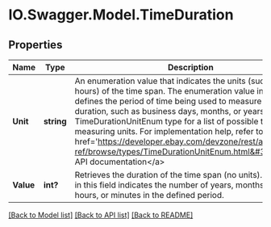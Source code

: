 # IO.Swagger.Model.TimeDuration
## Properties

Name | Type | Description | Notes
------------ | ------------- | ------------- | -------------
**Unit** | **string** | An enumeration value that indicates the units (such as hours) of the time span. The enumeration value in this field defines the period of time being used to measure the duration, such as business days, months, or years. See the TimeDurationUnitEnum type for a list of possible time-measuring units. For implementation help, refer to &lt;a href&#x3D;&#39;https://developer.ebay.com/devzone/rest/api-ref/browse/types/TimeDurationUnitEnum.html&#39;&gt;eBay API documentation&lt;/a&gt; | [optional] 
**Value** | **int?** | Retrieves the duration of the time span (no units).The value in this field indicates the number of years, months, days, hours, or minutes in the defined period. | [optional] 

[[Back to Model list]](../README.md#documentation-for-models) [[Back to API list]](../README.md#documentation-for-api-endpoints) [[Back to README]](../README.md)

